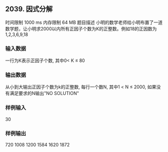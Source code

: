 ## 2039. 因式分解

时间限制 1000 ms
内存限制 64 MB
题目描述
小明的数学老师给小明布置了一道数学题，让小明求2000以内所有正因子个数为K的正整数。例如18的正因数为1,2,3,6,9,18

### 输入数据
一行为K表示正因子个数, 其中0< K ≤ 80

### 输出数据
从小到大输出正因子个数为k的正整数, 每行一个数N, 其中1 < N ≤ 2000, 如果没有满足要求的N输出"NO SOLUTION"

### 样例输入
30

### 样例输出
720
1008
1200
1584
1620
1872
